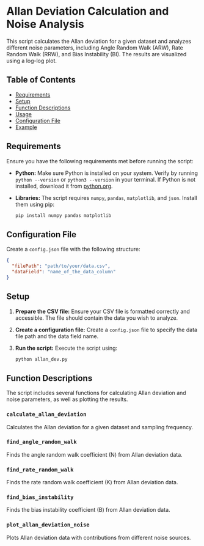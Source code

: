 # Allan Deviation Calculation and Noise Analysis

This script calculates the Allan deviation for a given dataset and analyzes different noise parameters, including Angle Random Walk (ARW), Rate Random Walk (RRW), and Bias Instability (BI). The results are visualized using a log-log plot.

## Table of Contents

- [Requirements](#requirements)
- [Setup](#setup)
- [Function Descriptions](#function-descriptions)
- [Usage](#usage)
- [Configuration File](#configuration-file)
- [Example](#example)

## Requirements

Ensure you have the following requirements met before running the script:

- **Python:** Make sure Python is installed on your system. Verify by running `python --version` or `python3 --version` in your terminal. If Python is not installed, download it from [python.org](https://www.python.org/downloads/).

- **Libraries:** The script requires `numpy`, `pandas`, `matplotlib`, and `json`. Install them using pip:

    ```bash
    pip install numpy pandas matplotlib
    ```

## Configuration File

Create a `config.json` file with the following structure:

```json
{
  "filePath": "path/to/your/data.csv",
  "dataField": "name_of_the_data_column"
}
```

## Setup

1. **Prepare the CSV file:** Ensure your CSV file is formatted correctly and accessible. The file should contain the data you wish to analyze.

2. **Create a configuration file:** Create a `config.json` file to specify the data file path and the data field name.

3. **Run the script:** Execute the script using:

    ```bash
    python allan_dev.py
    ```

## Function Descriptions

The script includes several functions for calculating Allan deviation and noise parameters, as well as plotting the results.

### `calculate_allan_deviation`

Calculates the Allan deviation for a given dataset and sampling frequency.


### `find_angle_random_walk`

Finds the angle random walk coefficient (N) from Allan deviation data.


### `find_rate_random_walk`

Finds the rate random walk coefficient (K) from Allan deviation data.


### `find_bias_instability`

Finds the bias instability coefficient (B) from Allan deviation data.


### `plot_allan_deviation_noise`

Plots Allan deviation data with contributions from different noise sources.


